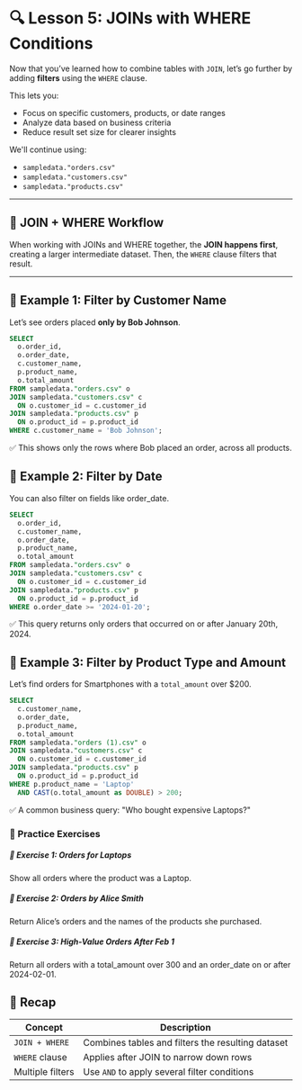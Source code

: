 # 🔍 Lesson 5: JOINs with WHERE Conditions

Now that you’ve learned how to combine tables with `JOIN`, let’s go further by adding **filters** using the `WHERE` clause.

This lets you:
- Focus on specific customers, products, or date ranges
- Analyze data based on business criteria
- Reduce result set size for clearer insights

We'll continue using:

- `sampledata."orders.csv"`
- `sampledata."customers.csv"`
- `sampledata."products.csv"`

---

## 🧠 JOIN + WHERE Workflow

When working with JOINs and WHERE together, the **JOIN happens first**, creating a larger intermediate dataset. Then, the `WHERE` clause filters that result.

---

## 🔗 Example 1: Filter by Customer Name

Let’s see orders placed **only by Bob Johnson**.

```sql
SELECT 
  o.order_id,
  o.order_date,
  c.customer_name,
  p.product_name,
  o.total_amount
FROM sampledata."orders.csv" o
JOIN sampledata."customers.csv" c 
  ON o.customer_id = c.customer_id
JOIN sampledata."products.csv" p 
  ON o.product_id = p.product_id
WHERE c.customer_name = 'Bob Johnson';
```

✅ This shows only the rows where Bob placed an order, across all products.

## 🔗 Example 2: Filter by Date
You can also filter on fields like order_date.

```sql
SELECT 
  o.order_id,
  c.customer_name,
  o.order_date,
  p.product_name,
  o.total_amount
FROM sampledata."orders.csv" o
JOIN sampledata."customers.csv" c 
  ON o.customer_id = c.customer_id
JOIN sampledata."products.csv" p 
  ON o.product_id = p.product_id
WHERE o.order_date >= '2024-01-20';
```
✅ This query returns only orders that occurred on or after January 20th, 2024.

## 🔗 Example 3: Filter by Product Type and Amount
Let’s find orders for Smartphones with a `total_amount` over $200.

```sql
SELECT 
  c.customer_name,
  o.order_date,
  p.product_name,
  o.total_amount
FROM sampledata."orders (1).csv" o
JOIN sampledata."customers.csv" c 
  ON o.customer_id = c.customer_id
JOIN sampledata."products.csv" p 
  ON o.product_id = p.product_id
WHERE p.product_name = 'Laptop'
  AND CAST(o.total_amount as DOUBLE) > 200;
```
✅ A common business query: "Who bought expensive Laptops?"

### 🧪 Practice Exercises

##### 🧪 Exercise 1: Orders for Laptops
Show all orders where the product was a Laptop.

##### 🧪 Exercise 2: Orders by Alice Smith
Return Alice’s orders and the names of the products she purchased.

##### 🧪 Exercise 3: High-Value Orders After Feb 1
Return all orders with a total_amount over 300 and an order_date on or after 2024-02-01.

## 🧠 Recap

| Concept          | Description                                          |
|------------------|------------------------------------------------------|
| `JOIN + WHERE`   | Combines tables and filters the resulting dataset   |
| `WHERE` clause   | Applies after JOIN to narrow down rows              |
| Multiple filters | Use `AND` to apply several filter conditions         |
